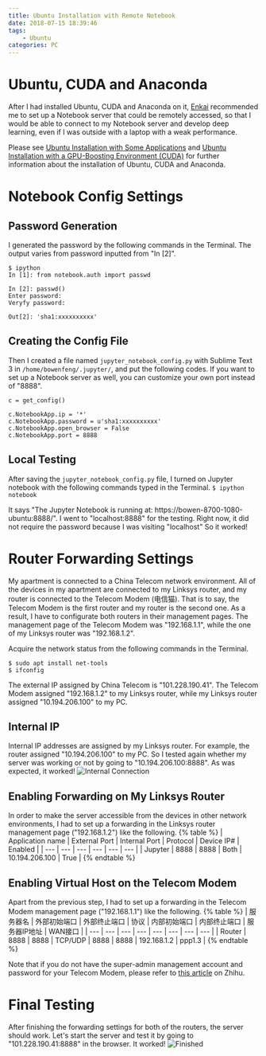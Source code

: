 ```yaml
---
title: Ubuntu Installation with Remote Notebook
date: 2018-07-15 18:39:46
tags:
	- Ubuntu
categories: PC
---
```


# Ubuntu, CUDA and Anaconda
After I had installed Ubuntu, CUDA and Anaconda on it, [Enkai](https://enkaiji.com) recommended me to set up a Notebook server that could be remotely accessed, so that I would be able to connect to my Notebook server and develop deep learning, even if I was outside with a laptop with a weak performance. 

Please see [Ubuntu Installation with Some Applications](https://bowenf/20180704/ubuntu-installation) and [Ubuntu Installation with a GPU-Boosting Environment (CUDA)](https://bowenf/20180715/ubuntu-cuda-installation) for further information about the installation of Ubuntu, CUDA and Anaconda. 

<!-- more -->

# Notebook Config Settings

## Password Generation
I generated the password by the following commands in the Terminal. The output varies from password inputted from "In [2]". 
```
$ ipython
In [1]: from notebook.auth import passwd

In [2]: passwd()
Enter password:
Veryfy password:

Out[2]: 'sha1:xxxxxxxxxx'
```

## Creating the Config File
Then I created a file named `jupyter_notebook_config.py` with Sublime Text 3 in `/home/bowenfeng/.jupyter/`, and put the following codes. If you want to set up a Notebook server as well, you can customize your own port instead of "8888".
```
c = get_config()

c.NotebookApp.ip = '*' 
c.NotebookApp.password = u'sha1:xxxxxxxxxx'
c.NotebookApp.open_browser = False 
c.NotebookApp.port = 8888
```

## Local Testing
After saving the `jupyter_notebook_config.py` file, I turned on Jupyter notebook with the following commands typed in the Terminal. 
`$ ipython notebook`

It says "The Jupyter Notebook is running at: https://bowen-8700-1080-ubuntu:8888/". I went to "localhost:8888" for the testing. Right now, it did not require the password because I was visiting "localhost" So it worked! 

# Router Forwarding Settings
My apartment is connected to a China Telecom network environment. All of the devices in my apartment are connected to my Linksys router, and my router is connected to the Telecom Modem (电信猫). That is to say, the Telecom Modem is the first router and my router is the second one. As a result, I have to configurate both routers in their management pages. The management page of the Telecom Modem was "192.168.1.1", while the one of my Linksys router was "192.168.1.2". 

Acquire the network status from the following commands in the Terminal. 
```
$ sudo apt install net-tools
$ ifconfig
```

The external IP assigned by China Telecom is "101.228.190.41". The Telecom Modem assigned "192.168.1.2" to my Linksys router, while my Linksys router assigned "10.194.206.100" to my PC. 

## Internal IP
Internal IP addresses are assigned by my Linksys router. For example, the router assigned "10.194.206.100" to my PC. So I tested again whether my server was working or not by going to "10.194.206.100:8888". As was expected, it worked! 
![Internal Connection](/images/ubuntu-remote-notebook/internal-connection.png)

## Enabling Forwarding on My Linksys Router
In order to make the server accessible from the devices in other network environments, I had to set up a forwarding in the Linksys router management page ("192.168.1.2") like the following. 
{% table %}
| Application name | External Port | Internal Port | Protocol | Device IP# | Enabled |
| --- | --- | --- | --- | --- | --- |
| Jupyter | 8888 | 8888 | Both | 10.194.206.100 | True |
{% endtable %}

## Enabling Virtual Host on the Telecom Modem
Apart from the previous step, I had to set up a forwarding in the Telecom Modem management page ("192.168.1.1") like the following. 
{% table %}
| 服务器名 | 外部初始端口 | 外部终止端口 | 协议 | 内部初始端口 | 内部终止端口 | 服务器IP地址 | WAN接口 |
| --- | --- | --- | --- | --- | --- | --- | --- |
| Router | 8888 | 8888 | TCP/UDP | 8888 | 8888 | 192.168.1.2 | ppp1.3 |
{% endtable %}

Note that if you do not have the super-admin management account and password for your Telecom Modem, please refer to [this article](https://zhuanlan.zhihu.com/p/30242365) on Zhihu. 

# Final Testing
After finishing the forwarding settings for both of the routers, the server should work. Let's start the server and test it by going to "101.228.190.41:8888" in the browser. It worked! 
![Finished](/images/ubuntu-remote-notebook/finish.png)